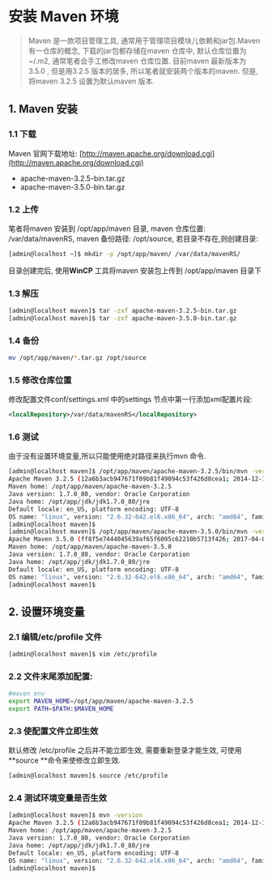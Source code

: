 # 安装 Maven 环境

> Maven 是一款项目管理工具, 通常用于管理项目模块儿依赖和jar包.Maven 有一仓库的概念, 下载的jar包都存储在maven 仓库中, 默认仓库位置为~/.m2, 通常笔者会手工修改maven 仓库位置. 目前maven 最新版本为 3.5.0 , 但是用3.2.5 版本的居多, 所以笔者就安装两个版本的maven. 但是,将maven 3.2.5 设置为默认maven 版本.

## 1. Maven 安装

### 1.1 下载

Maven 官网下载地址: [http://maven.apache.org/download.cgi](http://maven.apache.org/download.cgi)

* apache-maven-3.2.5-bin.tar.gz
* apache-maven-3.5.0-bin.tar.gz

### 1.2 上传

笔者将maven 安装到 /opt/app/maven 目录, maven 仓库位置: /var/data/mavenRS, maven 备份路径: /opt/source, 若目录不存在,则创建目录:

```bash
[admin@localhost ~]$ mkdir -p /opt/app/maven/ /var/data/mavenRS/
```

目录创建完后, 使用**WinCP** 工具将maven 安装包上传到 /opt/app/maven 目录下

### 1.3 解压

```bash
[admin@localhost maven]$ tar -zxf apache-maven-3.2.5-bin.tar.gz
[admin@localhost maven]$ tar -zxf apache-maven-3.5.0-bin.tar.gz
```

### 1.4 备份

```bash
mv /opt/app/maven/*.tar.gz /opt/source
```

### 1.5 修改仓库位置

修改配置文件conf/settings.xml 中的settings 节点中第一行添加xml配置片段:

```xml
<localRepository>/var/data/mavenRS</localRepository>
```

### 1.6 测试

由于没有设置环境变量,所以只能使用绝对路径来执行mvn 命令.

```bash
[admin@localhost maven]$ /opt/app/maven/apache-maven-3.2.5/bin/mvn -version
Apache Maven 3.2.5 (12a6b3acb947671f09b81f49094c53f426d8cea1; 2014-12-15T01:29:23+08:00)
Maven home: /opt/app/maven/apache-maven-3.2.5
Java version: 1.7.0_80, vendor: Oracle Corporation
Java home: /opt/app/jdk/jdk1.7.0_80/jre
Default locale: en_US, platform encoding: UTF-8
OS name: "linux", version: "2.6.32-642.el6.x86_64", arch: "amd64", family: "unix"
[admin@localhost maven]$ 
[admin@localhost maven]$ /opt/app/maven/apache-maven-3.5.0/bin/mvn -version
Apache Maven 3.5.0 (ff8f5e7444045639af65f6095c62210b5713f426; 2017-04-04T03:39:06+08:00)
Maven home: /opt/app/maven/apache-maven-3.5.0
Java version: 1.7.0_80, vendor: Oracle Corporation
Java home: /opt/app/jdk/jdk1.7.0_80/jre
Default locale: en_US, platform encoding: UTF-8
OS name: "linux", version: "2.6.32-642.el6.x86_64", arch: "amd64", family: "unix"
[admin@localhost maven]$
```

## 2. 设置环境变量

### 2.1 编辑/etc/profile 文件

```bash
[admin@localhost maven]$ vim /etc/profile
```

### 2.2 文件末尾添加配置:

```bash
#maven env  
export MAVEN_HOME=/opt/app/maven/apache-maven-3.2.5  
export PATH=$PATH:$MAVEN_HOME
```

### 2.3 使配置文件立即生效

默认修改 /etc/profile 之后并不能立即生效, 需要重新登录才能生效, 可使用**source **命令来使修改立即生效.

```bash
[admin@localhost maven]$ source /etc/profile
```

### 2.4 测试环境变量是否生效

```bash
[admin@localhost maven]$ mvn -version       
Apache Maven 3.2.5 (12a6b3acb947671f09b81f49094c53f426d8cea1; 2014-12-15T01:29:23+08:00)
Maven home: /opt/app/maven/apache-maven-3.2.5
Java version: 1.7.0_80, vendor: Oracle Corporation
Java home: /opt/app/jdk/jdk1.7.0_80/jre
Default locale: en_US, platform encoding: UTF-8
OS name: "linux", version: "2.6.32-642.el6.x86_64", arch: "amd64", family: "unix"
[admin@localhost maven]$
```



